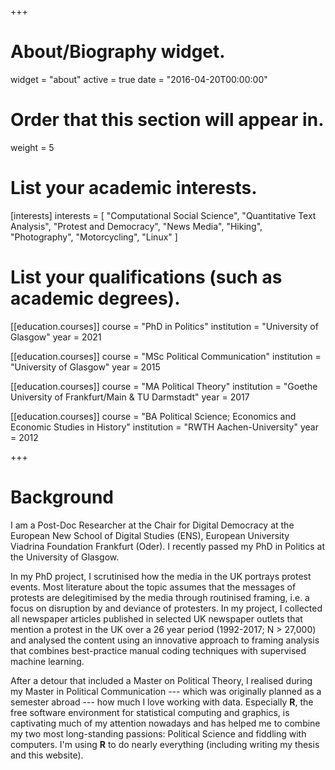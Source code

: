 +++
# About/Biography widget.
widget = "about"
active = true
date = "2016-04-20T00:00:00"

# Order that this section will appear in.
weight = 5

# List your academic interests.
[interests]
  interests = [
    "Computational Social Science",
    "Quantitative Text Analysis",
    "Protest and Democracy",
    "News Media",
    "Hiking",
    "Photography",
    "Motorcycling",
    "Linux"
]

# List your qualifications (such as academic degrees).
[[education.courses]]
  course = "PhD in Politics"
  institution = "University of Glasgow"
  year = 2021

[[education.courses]]
  course = "MSc Political Communication"
  institution = "University of Glasgow"
  year = 2015

[[education.courses]]
  course = "MA Political Theory"
  institution = "Goethe University of Frankfurt/Main & TU Darmstadt"
  year = 2017
  
[[education.courses]]
  course = "BA Political Science; Economics and Economic Studies in History"
  institution = "RWTH Aachen-University"
  year = 2012
 
+++

# Background

I am a Post-Doc Researcher at the Chair for Digital Democracy at the European New School of Digital Studies (ENS), European University Viadrina Foundation Frankfurt (Oder). I recently passed my PhD in Politics at the University of Glasgow.

In my PhD project, I scrutinised how the media in the UK portrays protest events. Most literature about the topic assumes that the messages of protests are delegitimised by the media through routinised framing, i.e. a focus on disruption by and deviance of protesters. 
In my project, I collected all newspaper articles published in selected UK newspaper outlets that mention a protest in the UK over a 26 year period (1992-2017; N > 27,000) and analysed the content using an innovative approach to framing analysis that combines best-practice manual coding techniques with supervised machine learning.

After a detour that included a Master on Political Theory, I realised during my Master in Political Communication --- which was originally planned as a semester abroad --- how much I love working with data. 
Especially **R**, the free software environment for statistical computing and graphics, is captivating much of my attention nowadays and has helped me to combine my two most long-standing passions:
Political Science and fiddling with computers.
I'm using **R** to do nearly everything (including writing my thesis and this website).
